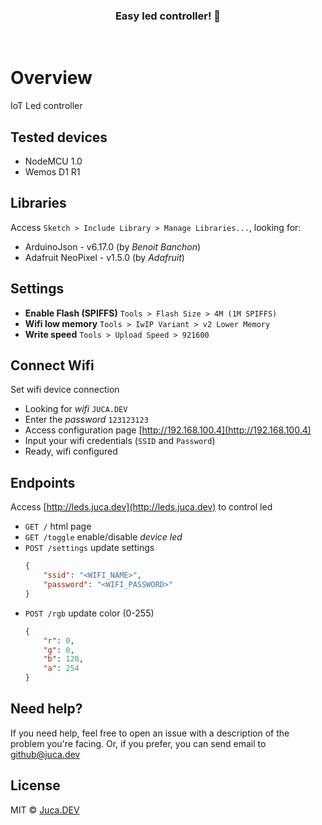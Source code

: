 <p align="center">
  <!-- <img src="https://storage.googleapis.com/golden-wind/unform/unform.svg" height="150" width="175" alt="Unform" /> -->
</p>

<h3 align="center">
  Easy led controller! 🚀
</h3>

<br>

# Overview
IoT Led controller

## Tested devices
 - NodeMCU 1.0
 - Wemos D1 R1

## Libraries 
Access `Sketch > Include Library > Manage Libraries...`, looking for:
 - ArduinoJson - v6.17.0 (by *Benoit Banchon*)
 - Adafruit NeoPixel - v1.5.0 (by *Adafruit*)

## Settings
 - **Enable Flash (SPIFFS)** `Tools > Flash Size > 4M (1M SPIFFS)`
 - **Wifi low memory** `Tools > IwIP Variant > v2 Lower Memory`
 - **Write speed** `Tools > Upload Speed > 921600`

 ## Connect Wifi
 Set wifi device connection
  - Looking for *wifi* `JUCA.DEV` 
  - Enter the *password* `123123123` 
  - Access configuration page [http://192.168.100.4](http://192.168.100.4)
  - Input your wifi credentials (`SSID` and `Password`)
  - Ready, wifi configured

 ## Endpoints
 Access [http://leds.juca.dev](http://leds.juca.dev) to control led
  - `GET /` html page
  - `GET /toggle` enable/disable *device led*
  - `POST /settings` update settings
    ```json
    {
        "ssid": "<WIFI_NAME>",
        "password": "<WIFI_PASSWORD>"
    }
    ```
  - `POST /rgb` update color (0-255)
    ```json
    {
        "r": 0,
        "g": 0,
        "b": 120,
        "a": 254
    }
    ```

## Need help?

If you need help, feel free to open an issue with a description of the problem you're facing. Or, if you prefer, you can send email to [github@juca.dev](mailto:github@juca.dev)

## License

MIT © [Juca.DEV](https://juca.dev)